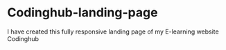 # Codinghub-landing-page
I have created this fully responsive landing page of my E-learning website Codinghub 
